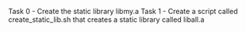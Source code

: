 Task 0 - Create the static library libmy.a
Task 1 - Create a script called create_static_lib.sh that creates a static library called liball.a 